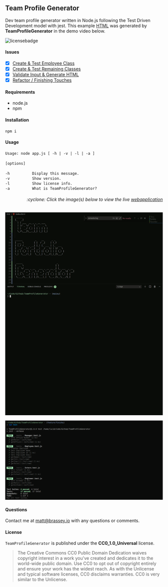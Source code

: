 ## Team Profile Generator

Dev team profile generator written in Node.js following the Test Driven Development model with jest. This example [HTML](./dist/index.html) was generated by **TeamProfileGenerator** in the demo video below.

![licensebadge](https://img.shields.io/badge/license-CC0_1.0_Universal-blue)

#### Issues

- [x] [Create & Test Employee Class](https://github.com/MBrassey/TeamProfileGenerator/issues/1)
- [x] [Create & Test Remaining Classes](https://github.com/MBrassey/TeamProfileGenerator/issues/2)
- [x] [Validate Input & Generate HTML](https://github.com/MBrassey/TeamProfileGenerator/issues/3)
- [x] [Refactor / Finishing Touches](https://github.com/MBrassey/TeamProfileGenerator/issues/4)

#### Requirements

- node.js
- npm

#### Installation

    npm i

#### Usage

    Usage: node app.js [ -h | -v | -l | -a ]

    [options]

    -h          Display this message.
    -v          Show version.
    -l          Show license info.
    -a          What is TeamProfileGenerator?

<h6><p align="right">:cyclone: Click the image(s) below to view the live <a id="Screenshots" href="https://mbrassey.github.io/TeamProfileGenerator/">webapplication</a></p></h6>

[<p align="center"><img src="lib/Preview.gif">](https://mbrassey.github.io/TeamProfileGenerator/)

[<p align="center"><img src="lib/Preview.png">](https://mbrassey.github.io/TeamProfileGenerator/)

#### Questions

Contact me at [matt@brassey.io](mailto:matt@brassey.io) with any questions or comments.

#### License

`TeamProfileGenerator` is published under the **CC0_1.0_Universal** license.

> The Creative Commons CC0 Public Domain Dedication waives copyright interest in a work you've created and dedicates it to the world-wide public domain. Use CC0 to opt out of copyright entirely and ensure your work has the widest reach. As with the Unlicense and typical software licenses, CC0 disclaims warranties. CC0 is very similar to the Unlicense.
